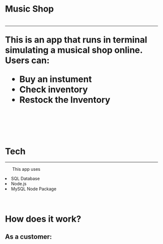 <h1>Music Shop<h1>
<hr>
<p>This is an app that runs in terminal simulating a musical shop online. Users can:</p>
<ul>
  <li>Buy an instument</li>
  <li>Check inventory</li>
  <li>Restock the Inventory</li>
</ul>
<br>
<br>

<h1>Tech</h1>
<hr>
<ul>This app uses</ul>
  <li>SQL Database</li>
  <li>Node.js</li>
  <li>MySQL Node Package</li>
<br>
<br>

<h1>How does it work?</h1>
<h2>As a customer:</h2>
<img src="./readme/gif-buyproduct.gif>